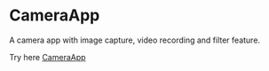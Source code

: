 # CameraApp

A camera app with image capture, video recording and filter feature.

Try here [CameraApp](https://amanksingh99.github.io/CameraApp/)
